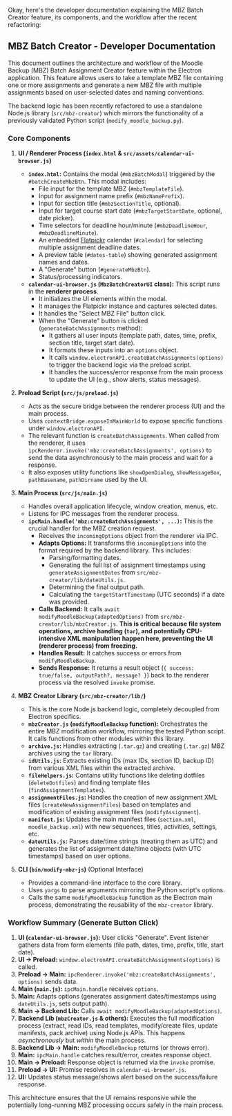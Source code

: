 
Okay, here's the developer documentation explaining the MBZ Batch Creator feature, its components, and the workflow after the recent refactoring:

## MBZ Batch Creator - Developer Documentation

This document outlines the architecture and workflow of the Moodle Backup (MBZ) Batch Assignment Creator feature within the Electron application. This feature allows users to take a template MBZ file containing one or more assignments and generate a new MBZ file with multiple assignments based on user-selected dates and naming conventions.

The backend logic has been recently refactored to use a standalone Node.js library (`src/mbz-creator`) which mirrors the functionality of a previously validated Python script (`modify_moodle_backup.py`).

### Core Components

1.  **UI / Renderer Process (`index.html` & `src/assets/calendar-ui-browser.js`)**
    *   **`index.html`:** Contains the modal (`#mbzBatchModal`) triggered by the `#batchCreateMbzBtn`. This modal includes:
        *   File input for the template MBZ (`#mbzTemplateFile`).
        *   Input for assignment name prefix (`#mbzNamePrefix`).
        *   Input for section title (`#mbzSectionTitle`, optional).
        *   Input for target course start date (`#mbzTargetStartDate`, optional, date picker).
        *   Time selectors for deadline hour/minute (`#mbzDeadlineHour`, `#mbzDeadlineMinute`).
        *   An embedded [Flatpickr](https://flatpickr.js.org/) calendar (`#calendar`) for selecting multiple assignment deadline dates.
        *   A preview table (`#dates-table`) showing generated assignment names and dates.
        *   A "Generate" button (`#generateMbzBtn`).
        *   Status/processing indicators.
    *   **`calendar-ui-browser.js` (`MbzBatchCreatorUI` class):** This script runs in the **renderer process**.
        *   It initializes the UI elements within the modal.
        *   It manages the Flatpickr instance and captures selected dates.
        *   It handles the "Select MBZ File" button click.
        *   When the "Generate" button is clicked (`generateBatchAssignments` method):
            *   It gathers all user inputs (template path, dates, time, prefix, section title, target start date).
            *   It formats these inputs into an `options` object.
            *   It calls `window.electronAPI.createBatchAssignments(options)` to trigger the backend logic via the preload script.
            *   It handles the success/error response from the main process to update the UI (e.g., show alerts, status messages).

2.  **Preload Script (`src/js/preload.js`)**
    *   Acts as the secure bridge between the renderer process (UI) and the main process.
    *   Uses `contextBridge.exposeInMainWorld` to expose specific functions under `window.electronAPI`.
    *   The relevant function is `createBatchAssignments`. When called from the renderer, it uses `ipcRenderer.invoke('mbz:createBatchAssignments', options)` to send the data asynchronously to the main process and wait for a response.
    *   It also exposes utility functions like `showOpenDialog`, `showMessageBox`, `pathBasename`, `pathDirname` used by the UI.

3.  **Main Process (`src/js/main.js`)**
    *   Handles overall application lifecycle, window creation, menus, etc.
    *   Listens for IPC messages from the renderer process.
    *   **`ipcMain.handle('mbz:createBatchAssignments', ...)`:** This is the crucial handler for the MBZ creation request.
        *   Receives the `incomingOptions` object from the renderer via IPC.
        *   **Adapts Options:** It transforms the `incomingOptions` into the format required by the backend library. This includes:
            *   Parsing/formatting dates.
            *   Generating the full list of assignment timestamps using `generateAssignmentDates` from `src/mbz-creator/lib/dateUtils.js`.
            *   Determining the final output path.
            *   Calculating the `targetStartTimestamp` (UTC seconds) if a date was provided.
        *   **Calls Backend:** It calls `await modifyMoodleBackup(adaptedOptions)` from `src/mbz-creator/lib/mbzCreator.js`. **This is critical because file system operations, archive handling (`tar`), and potentially CPU-intensive XML manipulation happen here, preventing the UI (renderer process) from freezing.**
        *   **Handles Result:** It catches success or errors from `modifyMoodleBackup`.
        *   **Sends Response:** It returns a result object (`{ success: true/false, outputPath?, message? }`) back to the renderer process via the resolved `invoke` promise.

4.  **MBZ Creator Library (`src/mbz-creator/lib/`)**
    *   This is the core Node.js backend logic, completely decoupled from Electron specifics.
    *   **`mbzCreator.js` (`modifyMoodleBackup` function):** Orchestrates the entire MBZ modification workflow, mirroring the tested Python script. It calls functions from other modules within this library.
    *   **`archive.js`:** Handles extracting (`.tar.gz`) and creating (`.tar.gz`) MBZ archives using the `tar` library.
    *   **`idUtils.js`:** Extracts existing IDs (max IDs, section ID, backup ID) from various XML files within the extracted archive.
    *   **`fileHelpers.js`:** Contains utility functions like deleting dotfiles (`deleteDotfiles`) and finding template files (`findAssignmentTemplates`).
    *   **`assignmentFiles.js`:** Handles the creation of new assignment XML files (`createNewAssignmentFiles`) based on templates and modification of existing assignment files (`modifyAssignment`).
    *   **`manifest.js`:** Updates the main manifest files (`section.xml`, `moodle_backup.xml`) with new sequences, titles, activities, settings, etc.
    *   **`dateUtils.js`:** Parses date/time strings (treating them as UTC) and generates the list of assignment date/time objects (with UTC timestamps) based on user options.

5.  **CLI (`bin/modify-mbz-js`)** (Optional Interface)
    *   Provides a command-line interface to the core library.
    *   Uses `yargs` to parse arguments mirroring the Python script's options.
    *   Calls the same `modifyMoodleBackup` function as the Electron main process, demonstrating the reusability of the `mbz-creator` library.

### Workflow Summary (Generate Button Click)

1.  **UI (`calendar-ui-browser.js`):** User clicks "Generate". Event listener gathers data from form elements (file path, dates, time, prefix, title, start date).
2.  **UI -> Preload:** `window.electronAPI.createBatchAssignments(options)` is called.
3.  **Preload -> Main:** `ipcRenderer.invoke('mbz:createBatchAssignments', options)` sends data.
4.  **Main (`main.js`):** `ipcMain.handle` receives `options`.
5.  **Main:** Adapts options (generates assignment dates/timestamps using `dateUtils.js`, sets output path).
6.  **Main -> Backend Lib:** Calls `await modifyMoodleBackup(adaptedOptions)`.
7.  **Backend Lib (`mbzCreator.js` & others):** Executes the full modification process (extract, read IDs, read templates, modify/create files, update manifests, pack archive) using Node.js APIs. This happens *asynchronously* but *within* the main process.
8.  **Backend Lib -> Main:** `modifyMoodleBackup` returns (or throws error).
9.  **Main:** `ipcMain.handle` catches result/error, creates response object.
10. **Main -> Preload:** Response object is returned via the `invoke` promise.
11. **Preload -> UI:** Promise resolves in `calendar-ui-browser.js`.
12. **UI:** Updates status message/shows alert based on the success/failure response.

This architecture ensures that the UI remains responsive while the potentially long-running MBZ processing occurs safely in the main process.
